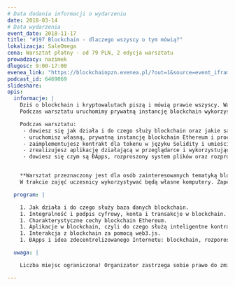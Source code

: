```yaml
---
# Data dodania informacji o wydarzeniu
date: 2018-03-14
# Data wydarzenia
event_date: 2018-11-17
title: "#197 Blockchain - dlaczego wszyscy o tym mówią?"
lokalizacja: SaleOmega
cena: Warsztat płatny - od 79 PLN, 2 edycja warsztatu
prowadzacy: nazimek
dlugosc: 9:00-17:00
evenea_link: "https://blockchainpzn.evenea.pl/?out=1&source=event_iframe"
podcast_id: 6469069
slideshare:
opis:
  informacje: |
    Dziś o blockchain i kryptowalutach piszą i mówią prawie wszyscy. Warto dowiedzieć się jak działa ta baza danych i w jakich systemach przydatne może być jej użycie, a do czego się zupełnie nie nadaje.
    Podczas warsztatu uruchomimy prywatną instancję blockchain wykorzystując implementację Ethereum, przygotujemy inteligentny kontrakt oraz aplikację kliencką komunikującą się z blockchain z poziomu przeglądarki. Rozprawimy się też z mitami, które jak łańcuszek krążą o łańcuchu bloków. Do warsztatu wymagany jest komputer z systemem Windows, Linux lub macOS.

    Podczas warsztatu:
     - dowiesz się jak działa i do czego służy blockchain oraz jakie są jego zastosowania
     - uruchomisz własną, prywatną instancję blockchain Ethereum i proces kopania bloków
     - zaimplementujesz kontrakt dla tokenu w języku Solidity i umieścisz go w blockchain
     - zrealizujesz aplikację działającą w przeglądarce i wykorzystującą Twój blockchain jako bazę danych
     - dowiesz się czym są ÐApps, rozproszony system plików oraz rozproszona komunikacja


    **Warsztat przeznaczony jest dla osób zainteresowanych tematyką blockchain i znających podstawowe zasady programowania. Nie musisz być programistą na co dzień, aby wziąć w nim udział.**
    W trakcie zajęć uczesnicy wykorzystywać będą własne komputery. Zapewniamy lunch dla uczestników w formie zupa + kanapka oraz nielimitowany serwis kawowy. Istnieje możliwość zamówienia lunchu w wersji mięsnej lub wegetariańskiej.

  program: |

    1. Jak działa i do czego służy baza danych blockchain.
    1. Integralność i podpis cyfrowy, konta i transakcje w blockchain.
    1. Charakterystyczne cechy blockchain Ethereum.
    1. Aplikacje w blockchain, czyli do czego służą inteligentne kontrakty.
    1. Interakcja z blockchain za pomocą web3.js.
    1. ÐApps i idea zdecentrelizowanego Internetu: blockchain, rozporoszone systemy plików i rozproszona komunikacja.

  uwaga: |

    Liczba miejsc ograniczona! Organizator zastrzega sobie prawo do zmiany lokalizacji wydarzenia oraz jego odwołania w przypadku niezgłoszenia się minimalnej liczby uczestników.

---
```

